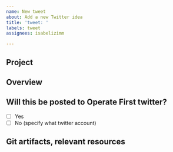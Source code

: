 ```yaml
---
name: New tweet
about: Add a new Twitter idea
title: 'tweet: '
labels: tweet
assignees: isabelizimm

---
```


## Project

## Overview

## Will this be posted to Operate First twitter? 
- [ ] Yes
- [ ] No (specify what twitter account)

## Git artifacts, relevant resources
